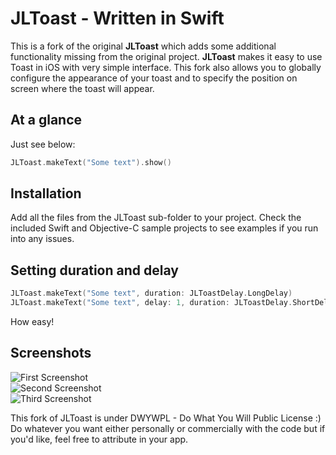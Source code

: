 # JLToast - Written in Swift

This is a fork of the original **JLToast** which adds some additional functionality missing from the original project. **JLToast** makes it easy to use Toast in iOS with very simple interface. This fork also allows you to globally configure the appearance of your toast and to specify the position on screen where the toast will appear.


## At a glance

Just see below:

```swift
JLToast.makeText("Some text").show()
```


## Installation

Add all the files from the JLToast sub-folder to your project. Check the included Swift and Objective-C sample projects to see examples if you run into any issues.

## Setting duration and delay

```swift
JLToast.makeText("Some text", duration: JLToastDelay.LongDelay)
JLToast.makeText("Some text", delay: 1, duration: JLToastDelay.ShortDelay)
```

How easy!

## Screenshots

![First Screenshot](https://raw.github.com/Joyfl/JLToast/master/Screenshots/JLToast-Screenshot-1.png)
<br />
![Second Screenshot](https://raw.github.com/Joyfl/JLToast/master/Screenshots/JLToast-Screenshot-2.png)
<br />
![Third Screenshot](https://raw.github.com/Joyfl/JLToast/master/Screenshots/JLToast-Screenshot-3.png)

This fork of JLToast is under DWYWPL - Do What You Will Public License :) Do whatever you want either personally or commercially with the code but if you'd like, feel free to attribute in your app.